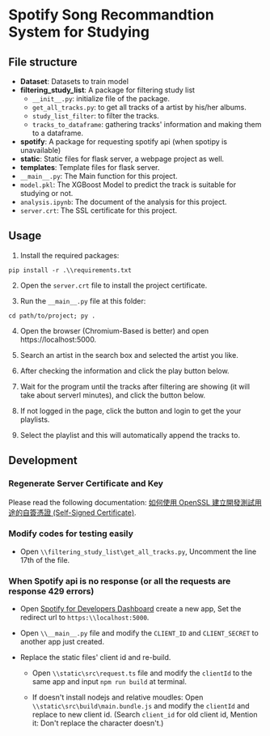 # Spotify Song Recommandtion System for Studying

## File structure

- **Dataset**: Datasets to train model
- **filtering_study_list**: A package for filtering study list
  - `__init__.py`: initialize file of the package.
  - `get_all_tracks.py`: to get all tracks of a artist by his/her albums.
  - `study_list_filter`: to filter the tracks.
  - `tracks_to_dataframe`: gathering tracks' information and making them to a dataframe.
- **spotify**: A package for requesting spotify api (when spotipy is unavailable)
- **static**: Static files for flask server, a webpage project as well.
- **templates**: Template files for flask server.
- `__main__.py`: The Main function for this project.
- `model.pkl`: The XGBoost Model to predict the track is suitable for studying or not.
- `analysis.ipynb`: The document of the analysis for this project.
- `server.crt`: The SSL certificate for this project.

## Usage

1. Install the required packages:

  ```
  pip install -r .\\requirements.txt
  ```

2. Open the `server.crt` file to install the project certificate. 
   
3. Run the `__main__.py` file at this folder:

  ```
  cd path/to/project; py .
  ```
 

4. Open the browser (Chromium-Based is better) and open https://localhost:5000.

5. Search an artist in the search box and selected the artist you like.

6. After checking the information and click the play button below.

7. Wait for the program until the tracks after filtering are showing (it will take about serverl minutes), and click the button below.

8. If not logged in the page, click the button and login to get the your playlists.
  
9. Select the playlist and this will automatically append the tracks to.

## Development

### Regenerate Server Certificate and Key

Please read the following documentation: [如何使用 OpenSSL 建立開發測試用途的自簽憑證 (Self-Signed Certificate)](https://blog.miniasp.com/post/2019/02/25/Creating-Self-signed-Certificate-using-OpenSSL).

### Modify codes for testing easily

- Open `\\filtering_study_list\get_all_tracks.py`, Uncomment the line 17th of the file.

### When Spotify api is no response (or all the requests are response 429 errors)

- Open [Spotify for Developers Dashboard](https://developer.spotify.com/dashboard) create a new app, Set the redirect url to `https:\\localhost:5000`.

- Open `\\__main__.py` file and modify the `CLIENT_ID` and `CLIENT_SECRET` to another app just created.

- Replace the static files' client id and re-build.

  - Open `\\static\src\request.ts` file and modify the `clientId` to the same app and input `npm run build` at terminal.  
  
  - If doesn't install nodejs and relative moudles: Open `\\static\src\build\main.bundle.js` and modify the `clientId` and replace to new client id. (Search `client_id` for old client id, Mention it: Don't replace the character doesn't.)
